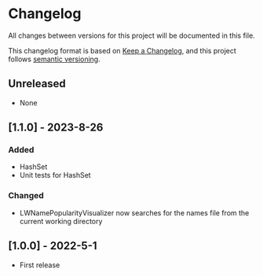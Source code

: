 # Changelog

All changes between versions for this project will be documented in this file.

This changelog format is based on [Keep a Changelog](https://keepachangelog.com/en/1.0.0/), and
this project follows [semantic versioning](https://semver.org/).

## Unreleased

- None

## [1.1.0] - 2023-8-26
### Added
- HashSet
- Unit tests for HashSet

### Changed
- LWNamePopularityVisualizer now searches for the names file from the current working directory

## [1.0.0] - 2022-5-1

- First release

